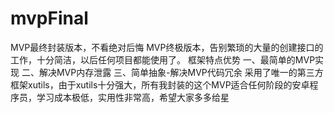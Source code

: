 # mvpFinal
MVP最终封装版本，不看绝对后悔
MVP终极版本，告别繁琐的大量的创建接口的工作，十分简洁，以后任何项目都能使用了。
框架特点优势
一、最简单的MVP实现
二、解决MVP内存泄露
三、简单抽象-解决MVP代码冗余
采用了唯一的第三方框架xutils，由于xutils十分强大，所有我封装的这个MVP适合任何阶段的安卓程序员，学习成本极低，实用性非常高，希望大家多多给星
